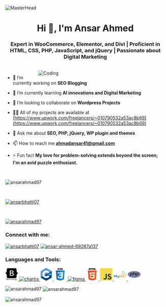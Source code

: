 
  ![MasterHead](https://i.ibb.co/8mWG7kq/banner.png)

<h1 align="center">Hi 👋, I'm Ansar Ahmed</h1>
<h3 align="center">Expert in WooCommerce, Elementor, and Divi | Proficient in HTML, CSS, PHP, JavaScript, and jQuery | Passionate about Digital Marketing</h3>
<br>
<img align="right" alt="Coding" width="400" src="https://i.ibb.co/dkk327z/logo.png" alt="logo" border="0">

- 🔭 I’m currently working on **SEO Blogging**

- 🌱 I’m currently learning **AI innovations and Digital Marketing**

- 👯 I’m looking to collaborate on **Wordpress Projects**

- 👨‍💻 All of my projects are available at [https://www.upwork.com/freelancers/~010790532a53ac8b69](https://www.upwork.com/freelancers/~010790532a53ac8b69)

- 💬 Ask me about **SEO, PHP, jQuery, WP plugin and themes**

- 📫 How to reach me **ahmadansar41@gmail.com**

- ⚡ Fun fact **My love for problem-solving extends beyond the screen; I'm an avid puzzle enthusiast.**


<br>
<p align="left"> <img src="https://komarev.com/ghpvc/?username=ansarahmad97&label=Profile%20views&color=0e75b6&style=flat" alt="ansarahmad97" /> </p>
<br>
<p align="left"> <a href="https://twitter.com/ansarbhatti07" target="blank"><img src="https://img.shields.io/twitter/follow/ansarbhatti07?logo=twitter&style=for-the-badge" alt="ansarbhatti07" /></a> </p>
<br>
<p align="left"> <a href="https://github.com/ryo-ma/github-profile-trophy"><img src="https://github-profile-trophy.vercel.app/?username=ansarahmad97" alt="ansarahmad97" /></a> </p>

<h3 align="left">Connect with me:</h3>
<p align="left">
<a href="https://twitter.com/ansarbhatti07" target="blank"><img align="center" src="https://raw.githubusercontent.com/rahuldkjain/github-profile-readme-generator/master/src/images/icons/Social/twitter.svg" alt="ansarbhatti07" height="30" width="40" /></a>
<a href="https://linkedin.com/in/ansar-ahmed-69287a137" target="blank"><img align="center" src="https://raw.githubusercontent.com/rahuldkjain/github-profile-readme-generator/master/src/images/icons/Social/linked-in-alt.svg" alt="ansar-ahmed-69287a137" height="30" width="40" /></a>
</p>

<h3 align="left">Languages and Tools:</h3>
<p align="left"> <a href="https://getbootstrap.com" target="_blank" rel="noreferrer"> <img src="https://raw.githubusercontent.com/devicons/devicon/master/icons/bootstrap/bootstrap-plain-wordmark.svg" alt="bootstrap" width="40" height="40"/> </a> <a href="https://www.chartjs.org" target="_blank" rel="noreferrer"> <img src="https://www.chartjs.org/media/logo-title.svg" alt="chartjs" width="40" height="40"/> </a> <a href="https://www.w3schools.com/cpp/" target="_blank" rel="noreferrer"> <img src="https://raw.githubusercontent.com/devicons/devicon/master/icons/cplusplus/cplusplus-original.svg" alt="cplusplus" width="40" height="40"/> </a> <a href="https://www.w3schools.com/css/" target="_blank" rel="noreferrer"> <img src="https://raw.githubusercontent.com/devicons/devicon/master/icons/css3/css3-original-wordmark.svg" alt="css3" width="40" height="40"/> </a> <a href="https://www.figma.com/" target="_blank" rel="noreferrer"> <img src="https://www.vectorlogo.zone/logos/figma/figma-icon.svg" alt="figma" width="40" height="40"/> </a> <a href="https://www.w3.org/html/" target="_blank" rel="noreferrer"> <img src="https://raw.githubusercontent.com/devicons/devicon/master/icons/html5/html5-original-wordmark.svg" alt="html5" width="40" height="40"/> </a> <a href="https://developer.mozilla.org/en-US/docs/Web/JavaScript" target="_blank" rel="noreferrer"> <img src="https://raw.githubusercontent.com/devicons/devicon/master/icons/javascript/javascript-original.svg" alt="javascript" width="40" height="40"/> </a> <a href="https://www.mysql.com/" target="_blank" rel="noreferrer"> <img src="https://raw.githubusercontent.com/devicons/devicon/master/icons/mysql/mysql-original-wordmark.svg" alt="mysql" width="40" height="40"/> </a> <a href="https://www.php.net" target="_blank" rel="noreferrer"> <img src="https://raw.githubusercontent.com/devicons/devicon/master/icons/php/php-original.svg" alt="php" width="40" height="40"/> </a> </p>

<p><img align="left" src="https://github-readme-stats.vercel.app/api/top-langs?username=ansarahmad97&show_icons=true&locale=en&layout=compact" alt="ansarahmad97" /></p>

<p>&nbsp;<img align="center" src="https://github-readme-stats.vercel.app/api?username=ansarahmad97&show_icons=true&locale=en" alt="ansarahmad97" /></p>

<p><img align="center" src="https://github-readme-streak-stats.herokuapp.com/?user=ansarahmad97&" alt="ansarahmad97" /></p>
